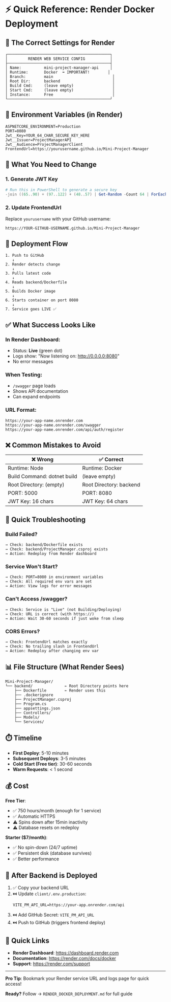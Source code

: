 # ⚡ Quick Reference: Render Docker Deployment

## 🎯 The Correct Settings for Render

```
┌─────────────────────────────────────────────┐
│         RENDER WEB SERVICE CONFIG           │
├─────────────────────────────────────────────┤
│ Name:          mini-project-manager-api     │
│ Runtime:       Docker  ⬅️ IMPORTANT!        │
│ Branch:        main                          │
│ Root Dir:      backend                       │
│ Build Cmd:     (leave empty)                 │
│ Start Cmd:     (leave empty)                 │
│ Instance:      Free                          │
└─────────────────────────────────────────────┘
```

## 🔐 Environment Variables (in Render)

```env
ASPNETCORE_ENVIRONMENT=Production
PORT=8080
Jwt__Key=YOUR_64_CHAR_SECURE_KEY_HERE
Jwt__Issuer=ProjectManagerAPI
Jwt__Audience=ProjectManagerClient
FrontendUrl=https://yourusername.github.io/Mini-Project-Manager
```

## 📝 What You Need to Change

### 1. Generate JWT Key
```powershell
# Run this in PowerShell to generate a secure key
-join ((65..90) + (97..122) + (48..57) | Get-Random -Count 64 | ForEach-Object {[char]$_})
```

### 2. Update FrontendUrl
Replace `yourusername` with your GitHub username:
```
https://YOUR-GITHUB-USERNAME.github.io/Mini-Project-Manager
```

## 🚀 Deployment Flow

```
1. Push to GitHub
   ↓
2. Render detects change
   ↓
3. Pulls latest code
   ↓
4. Reads backend/Dockerfile
   ↓
5. Builds Docker image
   ↓
6. Starts container on port 8080
   ↓
7. Service goes LIVE ✅
```

## ✅ What Success Looks Like

### In Render Dashboard:
- Status: **Live** (green dot)
- Logs show: "Now listening on: http://0.0.0.0:8080"
- No error messages

### When Testing:
- `/swagger` page loads
- Shows API documentation
- Can expand endpoints

### URL Format:
```
https://your-app-name.onrender.com
https://your-app-name.onrender.com/swagger
https://your-app-name.onrender.com/api/auth/register
```

## ❌ Common Mistakes to Avoid

| ❌ Wrong | ✅ Correct |
|---------|----------|
| Runtime: Node | Runtime: Docker |
| Build Command: dotnet build | (leave empty) |
| Root Directory: (empty) | Root Directory: backend |
| PORT: 5000 | PORT: 8080 |
| JWT Key: 16 chars | JWT Key: 64 chars |

## 🔧 Quick Troubleshooting

### Build Failed?
```
→ Check: backend/Dockerfile exists
→ Check: backend/ProjectManager.csproj exists
→ Action: Redeploy from Render dashboard
```

### Service Won't Start?
```
→ Check: PORT=8080 in environment variables
→ Check: All required env vars are set
→ Action: View logs for error messages
```

### Can't Access /swagger?
```
→ Check: Service is "Live" (not Building/Deploying)
→ Check: URL is correct (with https://)
→ Action: Wait 30-60 seconds if just woke from sleep
```

### CORS Errors?
```
→ Check: FrontendUrl matches exactly
→ Check: No trailing slash in FrontendUrl
→ Action: Redeploy after changing env var
```

## 📊 File Structure (What Render Sees)

```
Mini-Project-Manager/
└── backend/              ← Root Directory points here
    ├── Dockerfile        ← Render uses this
    ├── .dockerignore
    ├── ProjectManager.csproj
    ├── Program.cs
    ├── appsettings.json
    ├── Controllers/
    ├── Models/
    └── Services/
```

## ⏱️ Timeline

- **First Deploy**: 5-10 minutes
- **Subsequent Deploys**: 3-5 minutes  
- **Cold Start (Free tier)**: 30-60 seconds
- **Warm Requests**: < 1 second

## 💰 Cost

**Free Tier**:
- ✅ 750 hours/month (enough for 1 service)
- ✅ Automatic HTTPS
- ⚠️ Spins down after 15min inactivity
- ⚠️ Database resets on redeploy

**Starter ($7/month)**:
- ✅ No spin-down (24/7 uptime)
- ✅ Persistent disk (database survives)
- ✅ Better performance

## 🎯 After Backend is Deployed

1. ✅ Copy your backend URL
2. ⏭️ Update `client/.env.production`:
   ```env
   VITE_PM_API_URL=https://your-app.onrender.com/api
   ```
3. ⏭️ Add GitHub Secret: `VITE_PM_API_URL`
4. ⏭️ Push to GitHub (triggers frontend deploy)

## 🔗 Quick Links

- **Render Dashboard**: https://dashboard.render.com
- **Documentation**: https://render.com/docs/docker
- **Support**: https://render.com/support

---

**Pro Tip**: Bookmark your Render service URL and logs page for quick access!

**Ready?** Follow → `RENDER_DOCKER_DEPLOYMENT.md` for full guide
